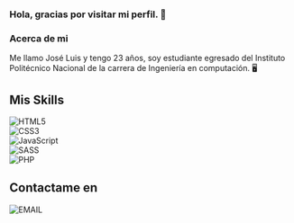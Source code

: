 ### Hola, gracias por visitar mi perfil. 👋

### Acerca de mi

Me llamo José Luis y tengo 23 años, soy estudiante egresado del Instituto Politécnico Nacional de la carrera de Ingeniería en computación. 🖥️

## Mis Skills

![HTML5](https://img.shields.io/badge/HTML5-orange.svg?style=for-the-badge&logo=html5&logoColor=FFF&labelColor=black)</br>
![CSS3](https://img.shields.io/badge/CSS3-informational.svg?style=for-the-badge&logo=CSS3&logoColor=FFF&labelColor=000)</br>
![JavaScript](https://img.shields.io/badge/JavaScript-yellow.svg?style=for-the-badge&logo=JAVASCRIPT&logoColor=FFF&labelColor=000)</br>
![SASS](https://img.shields.io/badge/SASS-DE6DDE.svg?style=for-the-badge&logo=SASS&logoColor=FFF&labelColor=000)</br>
![PHP](https://img.shields.io/badge/PHP-orange.svg?style=for-the-badge&logo=PHP&logoColor=FFF&labelColor=000)</br>

## Contactame en

![EMAIL](https://img.shields.io/badge/sanchezmendozajoseluis9@gmail.com-FC5252?style=for-the-badge&logo=Gmail&logoColor=FFF&labelColor=000)</br>
